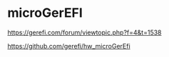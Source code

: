 # microGerEFI

https://gerefi.com/forum/viewtopic.php?f=4&t=1538

https://github.com/gerefi/hw_microGerEfi
